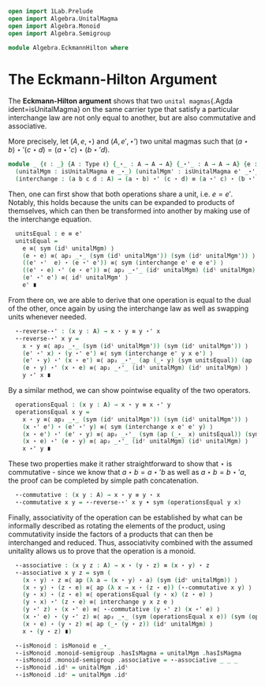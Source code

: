 
```agda
open import 1Lab.Prelude
open import Algebra.UnitalMagma
open import Algebra.Monoid
open import Algebra.Semigroup

module Algebra.EckmannHilton where
```


# The Eckmann-Hilton Argument

The **Eckmann-Hilton argument** shows that two `unital magmas`{.Agda ident=isUnitalMagma} on
the same carrier type that satisfy a particular interchange law are not only equal to another,
but are also commutative and associative.

More precisely, let $(A,e,\star)$ and $(A,e',\star')$ two unital magmas such that
$(a \star b) \star' (c \star d) = (a \star' c) \star (b \star' d)$.

```agda
module _ {ℓ : _} {A : Type ℓ} {_⋆_ : A → A → A} {_⋆'_ : A → A → A} {e : A} {e' : A}
  (unitalMgm : isUnitalMagma e _⋆_) (unitalMgm' : isUnitalMagma e' _⋆'_)
  (interchange : (a b c d : A) → (a ⋆ b) ⋆' (c ⋆ d) ≡ (a ⋆' c) ⋆ (b ⋆' d)) where
```

Then, one can first show that both operations share a unit, i.e. $e = e'$.
Notably, this holds because the units can be expanded to products of themselves,
which can then be transformed into another by making use of the interchange equation.

```agda
  unitsEqual : e ≡ e'
  unitsEqual =
    e ≡⟨ sym (idˡ unitalMgm) ⟩
    (e ⋆ e) ≡⟨ ap₂ _⋆_ (sym (idˡ unitalMgm')) (sym (idʳ unitalMgm')) ⟩
    ((e' ⋆'  e) ⋆ (e ⋆' e')) ≡⟨ sym (interchange e' e e e') ⟩
    ((e' ⋆ e) ⋆' (e ⋆ e')) ≡⟨ ap₂ _⋆'_ (idʳ unitalMgm) (idˡ unitalMgm) ⟩
    (e' ⋆' e') ≡⟨ idˡ unitalMgm' ⟩
    e' ∎
```

From there on, we are able to derive that one operation is equal to the dual of the other,
once again by using the interchange law as well as swapping units whenever needed.

```agda
  ⋆-reverse-⋆' : (x y : A) → x ⋆ y ≡ y ⋆' x
  ⋆-reverse-⋆' x y =
    x ⋆ y ≡⟨ ap₂ _⋆_ (sym (idˡ unitalMgm')) (sym (idʳ unitalMgm')) ⟩
    (e' ⋆' x) ⋆ (y ⋆' e') ≡⟨ sym (interchange e' y x e') ⟩
    (e' ⋆ y) ⋆' (x ⋆ e') ≡⟨ ap₂ _⋆'_ (ap (_⋆ y) (sym unitsEqual)) (ap (x ⋆_) (sym unitsEqual)) ⟩
    (e ⋆ y) ⋆' (x ⋆ e) ≡⟨ ap₂ _⋆'_ (idˡ unitalMgm) (idʳ unitalMgm) ⟩
    y ⋆' x ∎
```

By a similar method, we can show pointwise equality of the two operators.

```agda
  operationsEqual : (x y : A) → x ⋆ y ≡ x ⋆' y
  operationsEqual x y =
    x ⋆ y ≡⟨ ap₂ _⋆_ (sym (idʳ unitalMgm')) (sym (idˡ unitalMgm')) ⟩
    (x ⋆' e') ⋆ (e' ⋆' y) ≡⟨ sym (interchange x e' e' y) ⟩
    (x ⋆ e') ⋆' (e' ⋆ y) ≡⟨ ap₂ _⋆'_ (sym (ap (_⋆_ x) unitsEqual)) (sym (ap (_⋆ y) unitsEqual)) ⟩
    (x ⋆ e) ⋆' (e ⋆ y) ≡⟨ ap₂ _⋆'_ (idʳ unitalMgm) (idˡ unitalMgm) ⟩
    x ⋆' y ∎
```

These two properties make it rather straightforward to show that $\star$ is commutative -
since we know that $a \star b = a \star' b$ as well as $a \star b = b \star' a$,
the proof can be completed by simple path concatenation.

```agda
  ⋆-commutative : (x y : A) → x ⋆ y ≡ y ⋆ x
  ⋆-commutative x y = ⋆-reverse-⋆' x y ∙ sym (operationsEqual y x)
```

Finally, associativity of the operation can be established by what can be
informally described as rotating the elements of the product, using commutativity
inside the factors of a products that can then be interchanged and reduced.
Thus, associativity combined with the assumed unitality allows us to prove
that the operation is a monoid.

```agda
  ⋆-associative : (x y z : A) → x ⋆ (y ⋆ z) ≡ (x ⋆ y) ⋆ z
  ⋆-associative x y z = sym (
    (x ⋆ y) ⋆ z ≡⟨ ap (λ a → (x ⋆ y) ⋆ a) (sym (idʳ unitalMgm)) ⟩
    (x ⋆ y) ⋆ (z ⋆ e) ≡⟨ ap (λ x → x ⋆ (z ⋆ e)) (⋆-commutative x y) ⟩
    (y ⋆ x) ⋆ (z ⋆ e) ≡⟨ operationsEqual (y ⋆ x) (z ⋆ e) ⟩
    (y ⋆ x) ⋆' (z ⋆ e) ≡⟨ interchange y x z e ⟩
    (y ⋆' z) ⋆ (x ⋆' e) ≡⟨ ⋆-commutative (y ⋆' z) (x ⋆' e) ⟩
    (x ⋆' e) ⋆ (y ⋆' z) ≡⟨ ap₂ _⋆_ (sym (operationsEqual x e)) (sym (operationsEqual y z)) ⟩
    (x ⋆ e) ⋆ (y ⋆ z) ≡⟨ ap (_⋆ (y ⋆ z)) (idʳ unitalMgm) ⟩
    x ⋆ (y ⋆ z) ∎)

  ⋆-isMonoid : isMonoid e _⋆_
  ⋆-isMonoid .monoid-semigroup .hasIsMagma = unitalMgm .hasIsMagma
  ⋆-isMonoid .monoid-semigroup .associative = ⋆-associative _ _ _
  ⋆-isMonoid .idˡ = unitalMgm .idˡ
  ⋆-isMonoid .idʳ = unitalMgm .idʳ
```
